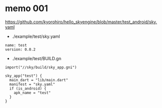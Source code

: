 # memo 001

https://github.com/kyorohiro/hello_skyengine/blob/master/test_android/sky.yaml


* ./example/test/sky.yaml
```
name: test
version: 0.0.2
```

* ./example/test/BUILD.gn

```
import("//sky/build/sky_app.gni")

sky_app("test") {
  main_dart = "lib/main.dart"
  manifest = "sky.yaml"
  if (is_android) {
    apk_name = "test"
  }
}
```